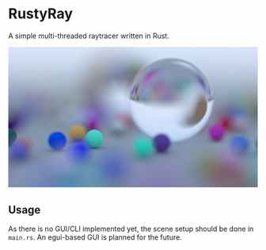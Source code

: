 # RustyRay

A simple multi-threaded raytracer written in Rust.

![Sample render.](https://github.com/sz-armin/rustyray/blob/main/sample_renders/1.png)

## Usage

As there is no GUI/CLI implemented yet, the scene setup should be done in `main.rs`. An egui-based GUI is planned for the future.
